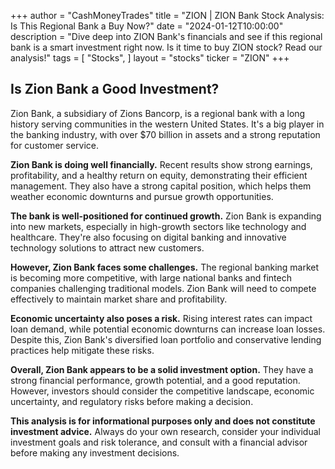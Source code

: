 +++
author = "CashMoneyTrades"
title = "ZION |  ZION Bank Stock Analysis: Is This Regional Bank a Buy Now?"
date = "2024-01-12T10:00:00"
description = "Dive deep into ZION Bank's financials and see if this regional bank is a smart investment right now. Is it time to buy ZION stock? Read our analysis!"
tags = [
"Stocks",
]
layout = "stocks"
ticker = "ZION"
+++
        


## Is Zion Bank a Good Investment?

Zion Bank, a subsidiary of Zions Bancorp, is a regional bank with a long history serving communities in the western United States. It's a big player in the banking industry, with over $70 billion in assets and a strong reputation for customer service. 

**Zion Bank is doing well financially.** Recent results show strong earnings, profitability, and a healthy return on equity, demonstrating their efficient management. They also have a strong capital position, which helps them weather economic downturns and pursue growth opportunities.

**The bank is well-positioned for continued growth.** Zion Bank is expanding into new markets, especially in high-growth sectors like technology and healthcare. They're also focusing on digital banking and innovative technology solutions to attract new customers. 

**However, Zion Bank faces some challenges.** The regional banking market is becoming more competitive, with large national banks and fintech companies challenging traditional models. Zion Bank will need to compete effectively to maintain market share and profitability.

**Economic uncertainty also poses a risk.** Rising interest rates can impact loan demand, while potential economic downturns can increase loan losses. Despite this, Zion Bank's diversified loan portfolio and conservative lending practices help mitigate these risks.

**Overall, Zion Bank appears to be a solid investment option.** They have a strong financial performance, growth potential, and a good reputation. However, investors should consider the competitive landscape, economic uncertainty, and regulatory risks before making a decision.

**This analysis is for informational purposes only and does not constitute investment advice.** Always do your own research, consider your individual investment goals and risk tolerance, and consult with a financial advisor before making any investment decisions. 

        
